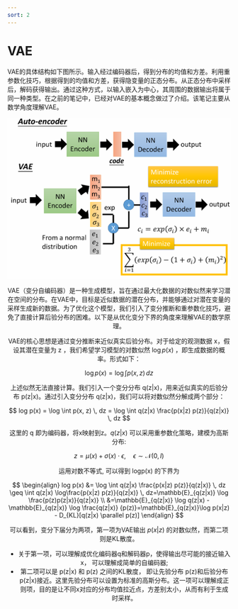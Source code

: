 ```yaml
---
sort: 2
---
```


# VAE

VAE的具体结构如下图所示。输入经过编码器后，得到分布的均值和方差。利用重参数化技巧，根据得到的均值和方差，获得隐变量的正态分布。从正态分布中采样后，解码获得输出。通过这种方式，以输入嵌入为中心，其周围的数据输出将属于同一种类型。在之前的笔记中，已经对VAE的基本概念做过了介绍。该笔记主要从数学角度理解VAE。

<div align="center"><img src="./img/VAE1.png" width=600>



VAE（变分自编码器）是一种生成模型，旨在通过最大化数据的对数似然来学习潜在空间的分布。在VAE中，目标是近似数据的潜在分布，并能够通过对潜在变量的采样生成新的数据。为了优化这个模型，我们引入了变分推断和重参数化技巧，避免了直接计算后验分布的困难。以下是从优化变分下界的角度来理解VAE的数学原理。

VAE的核心思想是通过变分推断来近似真实后验分布。对于给定的观测数据 x，假设其潜在变量为 z ，我们希望学习模型的对数似然 $\log p(x)$ ，即生成数据的概率。形式如下：


$$
\log p(x) = \log \int p(x, z) \, dz
$$

上述似然无法直接计算。我们引入一个变分分布 q(z|x)，用来近似真实的后验分布 p(z|x)。通过引入变分分布 q(z|x)，我们可以将对数似然分解成两个部分：

$$
log p(x) = \log \int p(x, z) \, dz = \log \int q(z|x) \frac{p(x|z) p(z)}{q(z|x)} \, dz  
$$

这里的 q 即为编码器，将x映射到z。$q(z|x)$ 可以采用重参数化策略，建模为高斯分布:


$$
z = \mu(x) + \sigma(x) \cdot \epsilon, \quad \epsilon \sim \mathcal{N}(0, I)
$$

运用对数不等式, 可以得到 logp(x) 的下界为


$$
\begin{align}
log p(x) &= \log \int q(z|x) \frac{p(x|z) p(z)}{q(z|x)} \, dz  \geq   \int  q(z|x)  \log\frac{p(x|z) p(z)}{q(z|x)} \, dz=\mathbb{E}_{q(z|x)}  \log \frac{p(z)p(z|x)}{q(z|x)} \\
&=\mathbb{E}_{q(z|x)}  \log q(z|x) - \mathbb{E}_{q(z|x)}  \log \frac{q(z|x)} {p(z)}=\mathbb{E}_{q(z|x)}\log p(x|z) - D_{KL}[q(z|x) \parallel p(z)]
\end{align}
$$

可以看到，变分下届分为两项，第一项为VAE输出 $p(x|z)$ 的对数似然，而第二项则是KL散度。

- 关于第一项，可以理解成优化编码器q和解码器p，使得输出尽可能的接近输入 x， 可以理解成简单的自编码器;
- 第二项可以是 p(z|x) 和 p(z) 之间的KL散度， 即让先验分布 p(z)和后验分布 p(z|x)接近。这里先验分布可以设置为标准的高斯分布。这一项可以理解成正则项，目的是让不同x对应的分布均值拉近点，方差别太小，从而有利于生成时采样。 

